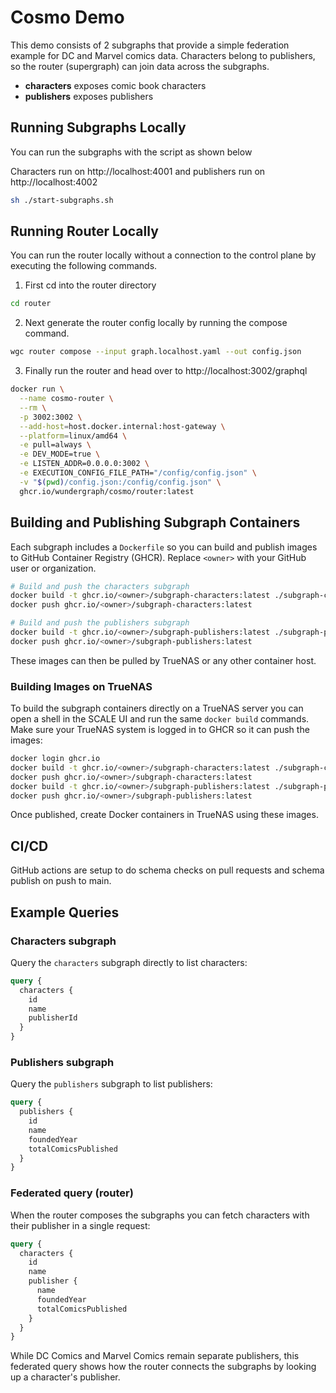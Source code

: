 # Cosmo Demo

This demo consists of 2 subgraphs that provide a simple federation example
for DC and Marvel comics data. Characters belong to publishers, so the
router (supergraph) can join data across the subgraphs.

- **characters** exposes comic book characters
- **publishers** exposes publishers

## Running Subgraphs Locally

You can run the subgraphs with the script as shown below

Characters run on http://localhost:4001 and publishers run on http://localhost:4002

```bash
sh ./start-subgraphs.sh
```

## Running Router Locally

You can run the router locally without a connection to the control plane by executing the following commands.

1. First cd into the router directory

```bash
cd router
```

2. Next generate the router config locally by running the compose command.

```bash
wgc router compose --input graph.localhost.yaml --out config.json
```

3. Finally run the router and head over to http://localhost:3002/graphql

```bash
docker run \
  --name cosmo-router \
  --rm \
  -p 3002:3002 \
  --add-host=host.docker.internal:host-gateway \
  --platform=linux/amd64 \
  -e pull=always \
  -e DEV_MODE=true \
  -e LISTEN_ADDR=0.0.0.0:3002 \
  -e EXECUTION_CONFIG_FILE_PATH="/config/config.json" \
  -v "$(pwd)/config.json:/config/config.json" \
  ghcr.io/wundergraph/cosmo/router:latest
```

## Building and Publishing Subgraph Containers

Each subgraph includes a `Dockerfile` so you can build and publish images to
GitHub Container Registry (GHCR). Replace `<owner>` with your GitHub user or
organization.

```bash
# Build and push the characters subgraph
docker build -t ghcr.io/<owner>/subgraph-characters:latest ./subgraph-characters
docker push ghcr.io/<owner>/subgraph-characters:latest

# Build and push the publishers subgraph
docker build -t ghcr.io/<owner>/subgraph-publishers:latest ./subgraph-publishers
docker push ghcr.io/<owner>/subgraph-publishers:latest
```

These images can then be pulled by TrueNAS or any other container host.

### Building Images on TrueNAS

To build the subgraph containers directly on a TrueNAS server you can open a
shell in the SCALE UI and run the same `docker build` commands. Make sure your
TrueNAS system is logged in to GHCR so it can push the images:

```bash
docker login ghcr.io
docker build -t ghcr.io/<owner>/subgraph-characters:latest ./subgraph-characters
docker push ghcr.io/<owner>/subgraph-characters:latest
docker build -t ghcr.io/<owner>/subgraph-publishers:latest ./subgraph-publishers
docker push ghcr.io/<owner>/subgraph-publishers:latest
```

Once published, create Docker containers in TrueNAS using these images.

## CI/CD

GitHub actions are setup to do schema checks on pull requests and schema publish on push to main.

## Example Queries

### Characters subgraph

Query the `characters` subgraph directly to list characters:

```graphql
query {
  characters {
    id
    name
    publisherId
  }
}
```

### Publishers subgraph

Query the `publishers` subgraph to list publishers:

```graphql
query {
  publishers {
    id
    name
    foundedYear
    totalComicsPublished
  }
}
```

### Federated query (router)

When the router composes the subgraphs you can fetch characters with their
publisher in a single request:

```graphql
query {
  characters {
    id
    name
    publisher {
      name
      foundedYear
      totalComicsPublished
    }
  }
}
```

While DC Comics and Marvel Comics remain separate publishers, this federated
query shows how the router connects the subgraphs by looking up a character's
publisher.
